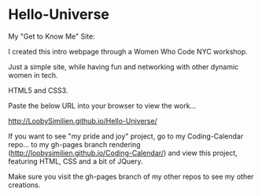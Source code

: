 # Hello-Universe


My "Get to Know Me" Site:

I created this intro webpage through a Women Who Code NYC workshop.

Just a simple site, while having fun and networking with other dynamic women in tech.

HTML5 and CSS3.

Paste the below URL into your browser to view the work...

http://LoobySimilien.github.io/Hello-Universe/

If you want to see "my pride and joy" project, go to my Coding-Calendar repo... to my gh-pages branch rendering (http://loobysimilien.github.io/Coding-Calendar/) and view this project, featuring HTML, CSS and a bit of JQuery.

Make sure you visit the gh-pages branch of my other repos to see my other creations.
